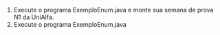 1) Execute o programa ExemploEnum.java e monte sua semana de prova N1 da UniAlfa.
2) Execute o programa ExemploEnum.java
